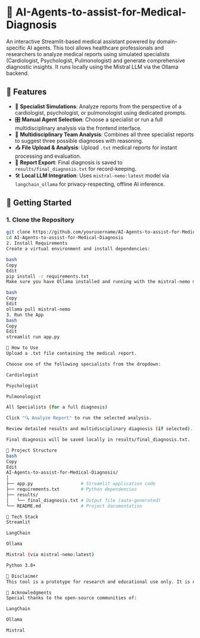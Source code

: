 # 🧠 AI-Agents-to-assist-for-Medical-Diagnosis

An interactive Streamlit-based medical assistant powered by domain-specific AI agents. This tool allows healthcare professionals and researchers to analyze medical reports using simulated specialists (Cardiologist, Psychologist, Pulmonologist) and generate comprehensive diagnostic insights. It runs locally using the Mistral LLM via the Ollama backend.

## 📌 Features

- 🔬 **Specialist Simulations**: Analyze reports from the perspective of a cardiologist, psychologist, or pulmonologist using dedicated prompts.
- 🎛️ **Manual Agent Selection**: Choose a specialist or run a full multidisciplinary analysis via the frontend interface.
- 🧠 **Multidisciplinary Team Analysis**: Combines all three specialist reports to suggest three possible diagnoses with reasoning.
- 📤 **File Upload & Analysis**: Upload `.txt` medical reports for instant processing and evaluation.
- 💾 **Report Export**: Final diagnosis is saved to `results/final_diagnosis.txt` for record-keeping.
- 🛠️ **Local LLM Integration**: Uses `mistral-nemo:latest` model via `langchain_ollama` for privacy-respecting, offline AI inference.

## 🚀 Getting Started

### 1. **Clone the Repository**

```bash
git clone https://github.com/yourusername/AI-Agents-to-assist-for-Medical-Diagnosis.git
cd AI-Agents-to-assist-for-Medical-Diagnosis
2. Install Requirements
Create a virtual environment and install dependencies:

bash
Copy
Edit
pip install -r requirements.txt
Make sure you have Ollama installed and running with the mistral-nemo model:

bash
Copy
Edit
ollama pull mistral-nemo
3. Run the App
bash
Copy
Edit
streamlit run app.py

📄 How to Use
Upload a .txt file containing the medical report.

Choose one of the following specialists from the dropdown:

Cardiologist

Psychologist

Pulmonologist

All Specialists (for a full diagnosis)

Click "🔍 Analyze Report" to run the selected analysis.

Review detailed results and multidisciplinary diagnosis (if selected).

Final diagnosis will be saved locally in results/final_diagnosis.txt.

📁 Project Structure
bash
Copy
Edit
AI-Agents-to-assist-for-Medical-Diagnosis/
│
├── app.py                  # Streamlit application code
├── requirements.txt        # Python dependencies
├── results/
│   └── final_diagnosis.txt # Output file (auto-generated)
└── README.md               # Project documentation

🧠 Tech Stack
Streamlit

LangChain

Ollama

Mistral (via mistral-nemo:latest)

Python 3.8+

🧪 Disclaimer
This tool is a prototype for research and educational use only. It is not approved for clinical diagnosis or treatment planning. Always consult a licensed healthcare professional for actual medical decisions.

🙌 Acknowledgments
Special thanks to the open-source communities of:

LangChain

Ollama

Mistral
